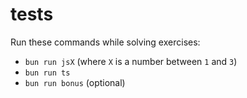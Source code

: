 # tests

Run these commands while solving exercises:
- `bun run jsX` (where `X` is a number between `1` and `3`)
- `bun run ts`
- `bun run bonus` (optional)

